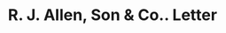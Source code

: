 ---
doi: 10.7916/D8X07K5B
date_other: '1880'
date_other_textual: 1880-1889
form: correspondence
genre:
- Letters (correspondence)
name:
- R. J. Allen, Son & Co.
object_in_context_url: https://biggert.cul.columbia.edu/items/view/ave_biggert_01443
subject_hierarchical_geographic:
- Philadelphia, Pennsylvania, United States
subject_name:
- R. J. Allen, Son & Co.
title: R. J. Allen, Son & Co.. Letter
sort_title: R. J. Allen, Son & Co.. Letter
call_number: ave_biggert_01443
coordinates:
- 40.00944444444445,-75.13333333333334
pid: ave_biggert_01443
identifiers: ave_biggert_01443
thumbnail: https://derivativo-1.library.columbia.edu/iiif/2/ldpd:344599/full/!256,256/0/native.jpg
permalink: "/biggert/ave_biggert_01443/"
layout: iiif-image-page
---